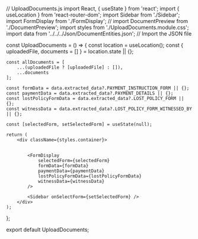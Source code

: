 // UploadDocuments.js
import React, { useState } from 'react';
import { useLocation } from 'react-router-dom';
import Sidebar from './Sidebar';
import FormDisplay from './FormDisplay';
// import DocumentPreview from './DocumentPreview';
import styles from './UploadDocuments.module.css';
import data from '../../../Json/DocumentEntities.json'; // Import the JSON file

const UploadDocuments = () => {
    const location = useLocation();
    const { uploadedFile, documents = [] } = location.state || {};

    const allDocuments = [
        ...(uploadedFile ? [uploadedFile] : []),
        ...documents
    ];

    const formData = data.extracted_data?.PAYMENT_INSTRUCTION_FORM || {};
    const paymentData = data.extracted_data?.PAYMENT_DETAILS || {};
    const lostPolicyFormData = data.extracted_data?.LOST_POLICY_FORM || {};
    const witnessData = data.extracted_data?.LOST_POLICY_FORM_WITNESSED_BY || {};

    const [selectedForm, setSelectedForm] = useState(null);

    return (
        <div className={styles.container}>
            

            <FormDisplay 
                selectedForm={selectedForm} 
                formData={formData} 
                paymentData={paymentData} 
                lostPolicyFormData={lostPolicyFormData} 
                witnessData={witnessData} 
            />

            <Sidebar onSelectForm={setSelectedForm} />
        </div>
    );
};

export default UploadDocuments;
